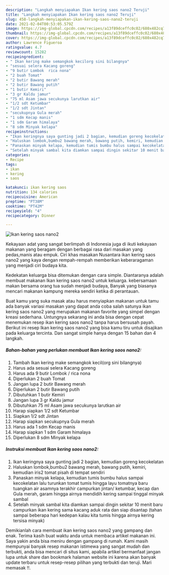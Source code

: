 ```yaml
---
description: "Langkah menyiapakan Ikan kering saos nano2 Teruji"
title: "Langkah menyiapakan Ikan kering saos nano2 Teruji"
slug: 458-langkah-menyiapakan-ikan-kering-saos-nano2-teruji
date: 2021-02-04T00:53:05.579Z
image: https://img-global.cpcdn.com/recipes/a13f89dceffc0c02/680x482cq70/ikan-kering-saos-nano2-foto-resep-utama.jpg
thumbnail: https://img-global.cpcdn.com/recipes/a13f89dceffc0c02/680x482cq70/ikan-kering-saos-nano2-foto-resep-utama.jpg
cover: https://img-global.cpcdn.com/recipes/a13f89dceffc0c02/680x482cq70/ikan-kering-saos-nano2-foto-resep-utama.jpg
author: Lawrence Figueroa
ratingvalue: 4.7
reviewcount: 15282
recipeingredient:
- " Ikan kering make semangkok kecilorg sini bilangnya"
- "sesuai selera Kacang goreng"
- "9 butir Lombok  rica nona"
- "2 buah Tomat"
- "2 butir Bawang merah"
- "2 butir Bawang putih"
- "1 butir Kemiri"
- "3 gr Kaldu jamur"
- "75 ml Asam jawa secukunya larutkan air"
- "1/2 sdt Ketumbar"
- "1/2 sdt Jintan"
- "secukupnya Gula merah"
- "1 sdm Kecap manis"
- "1 sdm Garam himalaya"
- "8 sdm Minyak kelapa"
recipeinstructions:
- "Ikan keringnya saya gunting jadi 2 bagian, kemudian goreng kecokelatan"
- "Haluskan lombok,bumbu2 bawang merah, bawang putih, kemiri, kemudian iris2 tomat pisah di tempat sendiri"
- "Panaskan minyak kelapa, kemudian tumis bumbu halus sampai kecokelatan lalu turunkan tomat tumis hingga layu tomatnya baru tuangkan air asamnya terakhir campurkan jintan/ ketumbar, kecap dan Gula merah, garam hingga airnya mendidih kering sampai tinggal minyak sambal"
- "Setelah minyak sambal kita diamkan sampai dingin sekitar 10 menit baru campurkan ikan kering sama kacang aduk rata dan siap disantap (tahan sampai beberapa hari kedepan kalau kita tumis hingga airnya kering tersisa minyak)"
categories:
- Recipe
tags:
- ikan
- kering
- saos

katakunci: ikan kering saos 
nutrition: 134 calories
recipecuisine: American
preptime: "PT38M"
cooktime: "PT42M"
recipeyield: "4"
recipecategory: Dinner

---
```



![Ikan kering saos nano2](https://img-global.cpcdn.com/recipes/a13f89dceffc0c02/680x482cq70/ikan-kering-saos-nano2-foto-resep-utama.jpg)

Kekayaan adat yang sangat berlimpah di Indonesia juga di ikuti kekayaan makanan yang beragam dengan berbagai rasa dari masakan yang pedas,manis atau empuk. Ciri khas masakan Nusantara ikan kering saos nano2 yang kaya dengan rempah-rempah memberikan keberaragaman yang menjadi ciri budaya kita.




Kedekatan keluarga bisa ditemukan dengan cara simple. Diantaranya adalah membuat makanan Ikan kering saos nano2 untuk keluarga. kebersamaan makan bersama orang tua sudah menjadi budaya, Banyak yang biasanya mencari makanan kampung mereka sendiri ketika di perantauan.

Buat kamu yang suka masak atau harus menyiapkan makanan untuk tamu ada banyak variasi masakan yang dapat anda coba salah satunya ikan kering saos nano2 yang merupakan makanan favorite yang simpel dengan kreasi sederhana. Untungnya sekarang ini anda bisa dengan cepat menemukan resep ikan kering saos nano2 tanpa harus bersusah payah.
Berikut ini resep Ikan kering saos nano2 yang bisa kamu tiru untuk disajikan pada keluarga tercinta. Dan sangat simple hanya dengan 15 bahan dan 4 langkah.


<!--inarticleads1-->

##### Bahan-bahan yang perlukan membuat Ikan kering saos nano2:

1. Tambah  Ikan kering make semangkok kecil(org sini bilangnya)
1. Harus ada sesuai selera Kacang goreng
1. Harus ada 9 butir Lombok / rica nona
1. Diperlukan 2 buah Tomat
1. Jangan lupa 2 butir Bawang merah
1. Diperlukan 2 butir Bawang putih
1. Dibutuhkan 1 butir Kemiri
1. Jangan lupa 3 gr Kaldu jamur
1. Dibutuhkan 75 ml Asam jawa secukunya larutkan air
1. Harap siapkan 1/2 sdt Ketumbar
1. Siapkan 1/2 sdt Jintan
1. Harap siapkan secukupnya Gula merah
1. Harus ada 1 sdm Kecap manis
1. Harap siapkan 1 sdm Garam himalaya
1. Diperlukan 8 sdm Minyak kelapa




<!--inarticleads2-->

##### Instruksi membuat  Ikan kering saos nano2:

1. Ikan keringnya saya gunting jadi 2 bagian, kemudian goreng kecokelatan
1. Haluskan lombok,bumbu2 bawang merah, bawang putih, kemiri, kemudian iris2 tomat pisah di tempat sendiri
1. Panaskan minyak kelapa, kemudian tumis bumbu halus sampai kecokelatan lalu turunkan tomat tumis hingga layu tomatnya baru tuangkan air asamnya terakhir campurkan jintan/ ketumbar, kecap dan Gula merah, garam hingga airnya mendidih kering sampai tinggal minyak sambal
1. Setelah minyak sambal kita diamkan sampai dingin sekitar 10 menit baru campurkan ikan kering sama kacang aduk rata dan siap disantap (tahan sampai beberapa hari kedepan kalau kita tumis hingga airnya kering tersisa minyak)




Demikianlah cara membuat ikan kering saos nano2 yang gampang dan enak. Terima kasih buat waktu anda untuk membaca artikel makanan ini. Saya yakin anda bisa meniru dengan gampang di rumah. Kami masih mempunyai banyak resep makanan istimewa yang sangat mudah dan terbukti, anda bisa mencari di situs kami, apabila artikel bermanfaat jangan lupa untuk share dan bookmark halaman website ini karena akan banyak update terbaru untuk resep-resep pilihan yang terbukti dan teruji. Mari memasak !!. 
